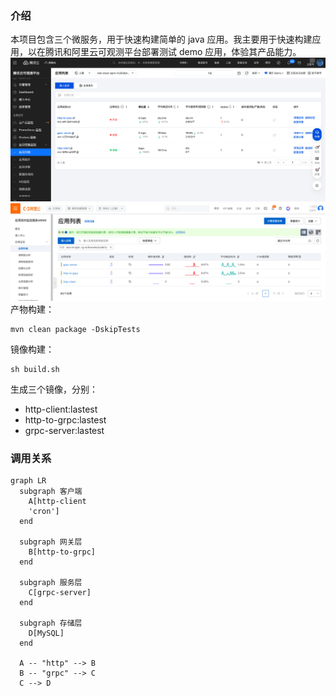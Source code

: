 ### 介绍
本项目包含三个微服务，用于快速构建简单的 java 应用。我主要用于快速构建应用，以在腾讯和阿里云可观测平台部署测试 demo 应用，体验其产品能力。
![img.png](img.png)
![img_1.png](img_1.png)
产物构建：
```shell
mvn clean package -DskipTests
```

镜像构建：
```shell
sh build.sh
```
生成三个镜像，分别：
- http-client:lastest
- http-to-grpc:lastest
- grpc-server:lastest

### 调用关系
```mermaid
graph LR
  subgraph 客户端
    A[http-client
    'cron']
  end

  subgraph 网关层
    B[http-to-grpc]
  end

  subgraph 服务层
    C[grpc-server]
  end

  subgraph 存储层
    D[MySQL]
  end

  A -- "http" --> B
  B -- "grpc" --> C
  C --> D
